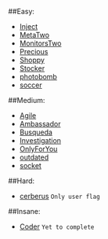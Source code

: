 ##Easy:

  - [Inject](https://f41zk4r1m.github.io/HackTheBox/Inject)
  - [MetaTwo](https://f41zk4r1m.github.io/HackTheBox/MetaTwo)
  - [MonitorsTwo](https://f41zk4r1m.github.io/HackTheBox/MonitorsTwo)
  - [Precious](https://f41zk4r1m.github.io/HackTheBox/Precious)
  - [Shoppy](https://f41zk4r1m.github.io/HackTheBox/Shoppy)
  - [Stocker](https://f41zk4r1m.github.io/HackTheBox/Stocker)
  - [photobomb](https://f41zk4r1m.github.io/HackTheBox/photobomb)
  - [soccer](https://f41zk4r1m.github.io/HackTheBox/soccer)



##Medium:

  - [Agile](https://f41zk4r1m.github.io/HackTheBox/Agile)
  - [Ambassador](https://f41zk4r1m.github.io/HackTheBox/Ambassador)
  - [Busqueda](https://f41zk4r1m.github.io/HackTheBox/Busqueda)
  - [Investigation](https://f41zk4r1m.github.io/HackTheBox/Investigation)
  - [OnlyForYou](https://f41zk4r1m.github.io/HackTheBox/OnlyForYou)
  - [outdated](https://f41zk4r1m.github.io/HackTheBox/outdated)
  - [socket](https://f41zk4r1m.github.io/HackTheBox/socket)

##Hard:

  - [cerberus](https://f41zk4r1m.github.io/HackTheBox/cerberus) ```Only user flag```

##Insane:

  - [Coder](https://f41zk4r1m.github.io/HackTheBox/Coder) ```Yet to complete```
